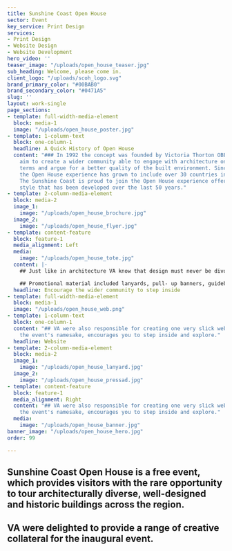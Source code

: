 ```yaml
---
title: Sunshine Coast Open House
sector: Event
key_service: Print Design
services:
- Print Design
- Website Design
- Website Development
hero_video: ''
teaser_image: "/uploads/open_house_teaser.jpg"
sub_heading: Welcome, please come in.
client_logo: "/uploads/scoh_logo.svg"
brand_primary_color: "#00BAB0"
brand_secondary_color: "#0471A5"
slug: ''
layout: work-single
page_sections:
- template: full-width-media-element
  block: media-1
  image: "/uploads/open_house_poster.jpg"
- template: 1-column-text
  block: one-column-1
  headline: A Quick History of Open House
  content: "### In 1992 the concept was founded by Victoria Thorton OBE, with the
    aim to create a wider community able to engage with architecture on their own
    terms and argue for a better quality of the built environment. Since its inception,
    the Open House experience has grown to include over 30 countries internationally.
    The Sunshine Coast is proud to join the Open House experience offering a unique
    style that has been developed over the last 50 years."
- template: 2-column-media-element
  block: media-2
  image_1:
    image: "/uploads/open_house_brochure.jpg"
  image_2:
    image: "/uploads/open_house_flyer.jpg"
- template: content-feature
  block: feature-1
  media_alignment: Left
  media:
    image: "/uploads/open_house_tote.jpg"
  content: |-
    ## Just like in architecture VA know that design must never be divorced from function. With this approach in mind, VA set out to create a beautiful and useful suite of collateral.

    ## Promotional material included lanyards, pull- up banners, guidebook, flyers and posters for the event launch, public display at participating buildings and to publicise the event.
  headline: Encourage the wider community to step inside
- template: full-width-media-element
  block: media-1
  image: "/uploads/open_house_web.png"
- template: 1-column-text
  block: one-column-1
  content: "## VA were also responsible for creating one very slick website that like
    the event's namesake, encourages you to step inside and explore."
  headline: Website
- template: 2-column-media-element
  block: media-2
  image_1:
    image: "/uploads/open_house_lanyard.jpg"
  image_2:
    image: "/uploads/open_house_pressad.jpg"
- template: content-feature
  block: feature-1
  media_alignment: Right
  content: "## VA were also responsible for creating one very slick website that like
    the event's namesake, encourages you to step inside and explore."
  media:
    image: "/uploads/open_house_banner.jpg"
banner_image: "/uploads/open_house_hero.jpg"
order: 99

---
```

## Sunshine Coast Open House is a free event, which provides visitors with the rare opportunity to tour architecturally diverse, well-designed and historic buildings across the region.

## VA were delighted to provide a range of creative collateral for the inaugural event. 